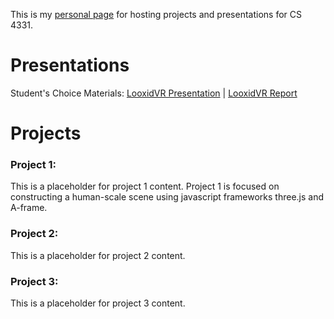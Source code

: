 This is my [personal page](https://defritz.github.io/VirtualRealityProjects/) for hosting projects and presentations for CS 4331.

# Presentations

Student's Choice Materials:
[LooxidVR Presentation](http://slides.com/defritz/looxidvr) | [LooxidVR Report](https://docs.google.com/document/d/15F6ZcYDMS7KjwbVSC__XDGJRfIWCVWCtFGpTO4WQplI/edit?usp=sharing)


# Projects

### Project 1:
  This is a placeholder for project 1 content. Project 1 is focused on constructing a human-scale scene using javascript frameworks three.js and A-frame.

### Project 2:
  This is a placeholder for project 2 content.

### Project 3:
  This is a placeholder for project 3 content.
